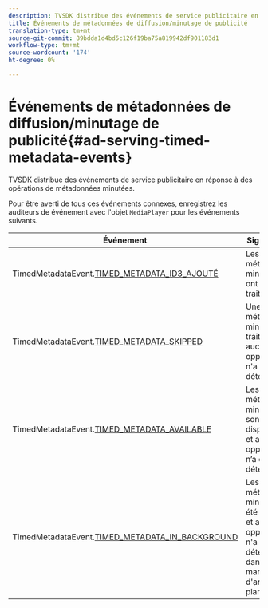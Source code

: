 ```yaml
---
description: TVSDK distribue des événements de service publicitaire en réponse à des opérations de métadonnées minutées.
title: Événements de métadonnées de diffusion/minutage de publicité
translation-type: tm+mt
source-git-commit: 89bdda1d4bd5c126f19ba75a819942df901183d1
workflow-type: tm+mt
source-wordcount: '174'
ht-degree: 0%

---
```



# Événements de métadonnées de diffusion/minutage de publicité{#ad-serving-timed-metadata-events}

TVSDK distribue des événements de service publicitaire en réponse à des opérations de métadonnées minutées.

Pour être averti de tous ces événements connexes, enregistrez les auditeurs de événement avec l&#39;objet `MediaPlayer` pour les événements suivants.

| Événement | Signification |
|---|---|
| TimedMetadataEvent.[TIMED_METADATA_ID3_AJOUTÉ](https://help.adobe.com/en_US/primetime/api/psdk/asdoc-dhls_1.4/com/adobe/mediacore/events/TimedMetadataEvent.html#TIMED_METADATA_ID3_ADDED) | Les métadonnées minutées ID3 ont été traitées. |
| TimedMetadataEvent.[TIMED_METADATA_SKIPPED](https://help.adobe.com/en_US/primetime/api/psdk/asdoc-dhls_1.4/com/adobe/mediacore/events/TimedMetadataEvent.html#TIMED_METADATA_SKIPPED) | Une métadonnée minutée a été traitée et aucune opportunité n&#39;a été détectée. |
| TimedMetadataEvent.[TIMED_METADATA_AVAILABLE](https://help.adobe.com/en_US/primetime/api/psdk/asdoc-dhls_2.3/com/adobe/tvsdk/mediacore/events/TimedMetadataEvent.html#TIMED_METADATA_AVAILABLE) | Les métadonnées minutées sont disponibles et aucune opportunité n’a été détectée. |
| TimedMetadataEvent.[TIMED_METADATA_IN_BACKGROUND](https://help.stage.adobe.com/en_US/primetime/api/psdk/asdoc-dhls_2.3/com/adobe/tvsdk/mediacore/events/TimedMetadataEvent.html#TIMED_METADATA_IN_BACKGROUND) | Les métadonnées minutées ont été traitées et aucune opportunité n&#39;a été détectée dans le manifeste d&#39;arrière-plan. |